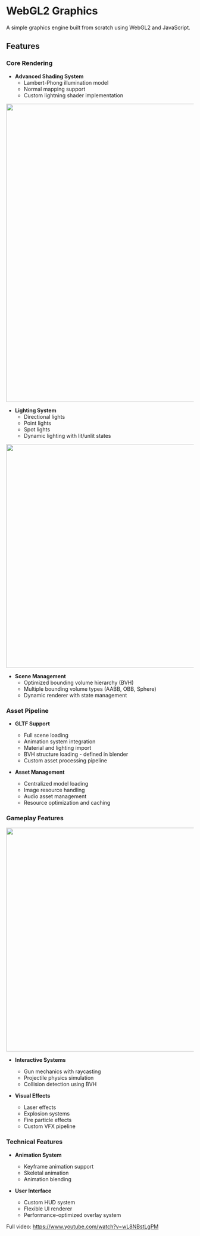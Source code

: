 # WebGL2 Graphics

A simple graphics engine built from scratch using WebGL2 and JavaScript. 

## Features

### Core Rendering
- **Advanced Shading System**
  - Lambert-Phong illumination model
  - Normal mapping support
  - Custom lightning shader implementation

<img src="res/lights.gif" width="800"/>

- **Lighting System**
  - Directional lights
  - Point lights
  - Spot lights
  - Dynamic lighting with lit/unlit states

<img src="res/sniper.gif" width="600"/>

- **Scene Management**
  - Optimized bounding volume hierarchy (BVH)
  - Multiple bounding volume types (AABB, OBB, Sphere)
  - Dynamic renderer with state management

### Asset Pipeline
- **GLTF Support**
  - Full scene loading
  - Animation system integration
  - Material and lighting import
  - BVH structure loading - defined in blender
  - Custom asset processing pipeline

- **Asset Management**
  - Centralized model loading
  - Image resource handling
  - Audio asset management
  - Resource optimization and caching

### Gameplay Features
<img src="res/rifle.gif" width="600"/>

- **Interactive Systems**
  - Gun mechanics with raycasting
  - Projectile physics simulation
  - Collision detection using BVH

- **Visual Effects**
  - Laser effects
  - Explosion systems
  - Fire particle effects
  - Custom VFX pipeline

### Technical Features
- **Animation System**
  - Keyframe animation support
  - Skeletal animation
  - Animation blending

- **User Interface**
  - Custom HUD system
  - Flexible UI renderer
  - Performance-optimized overlay system

Full video: https://www.youtube.com/watch?v=wL8NBstLgPM
